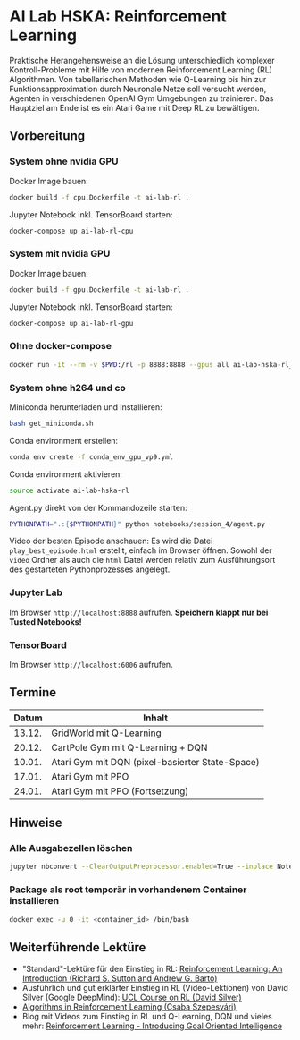 # AI Lab HSKA: Reinforcement Learning

Praktische Herangehensweise an die Lösung unterschiedlich komplexer Kontroll-Probleme mit Hilfe von modernen Reinforcement Learning (RL) Algorithmen. Von tabellarischen Methoden wie Q-Learning bis hin zur Funktionsapproximation durch Neuronale Netze soll versucht werden, Agenten in verschiedenen OpenAI Gym Umgebungen zu trainieren. Das Hauptziel am Ende ist es ein Atari Game mit Deep RL zu bewältigen.

## Vorbereitung

### System ohne nvidia GPU

Docker Image bauen:
```bash
docker build -f cpu.Dockerfile -t ai-lab-rl .
```

Jupyter Notebook inkl. TensorBoard starten:
```bash
docker-compose up ai-lab-rl-cpu
```

### System mit nvidia GPU

Docker Image bauen:
```bash
docker build -f gpu.Dockerfile -t ai-lab-rl .
```

Jupyter Notebook inkl. TensorBoard starten:
```bash
docker-compose up ai-lab-rl-gpu
```

### Ohne docker-compose

```bash
docker run -it --rm -v $PWD:/rl -p 8888:8888 --gpus all ai-lab-hska-rl_ai-lab-rl-gpu
```

### System ohne h264 und co

Miniconda herunterladen und installieren:
```bash
bash get_miniconda.sh
```

Conda environment erstellen:
```bash
conda env create -f conda_env_gpu_vp9.yml
```

Conda environment aktivieren:
```bash
source activate ai-lab-hska-rl
```

Agent.py direkt von der Kommandozeile starten:
```bash
PYTHONPATH=".:{$PYTHONPATH}" python notebooks/session_4/agent.py
```

Video der besten Episode anschauen: 
Es wird die Datei `play_best_episode.html` erstellt, einfach im Browser öffnen.
Sowohl der `video` Ordner als auch die `html` Datei werden relativ zum Ausführungsort des gestarteten Pythonprozesses angelegt.

### Jupyter Lab

Im Browser `http://localhost:8888` aufrufen.
**Speichern klappt nur bei Tusted Notebooks!**

### TensorBoard

Im Browser `http://localhost:6006` aufrufen.

## Termine

| Datum | Inhalt |
|-|-|
| 13.12. | GridWorld mit Q-Learning |
| 20.12. | CartPole Gym mit Q-Learning + DQN |
| 10.01. | Atari Gym mit DQN (pixel-basierter State-Space) |
| 17.01. | Atari Gym mit PPO |
| 24.01. | Atari Gym mit PPO (Fortsetzung) |

## Hinweise

### Alle Ausgabezellen löschen

```bash
jupyter nbconvert --ClearOutputPreprocessor.enabled=True --inplace Notebook.ipynb
```

### Package als root temporär in vorhandenem Container installieren

```bash
docker exec -u 0 -it <container_id> /bin/bash
```

## Weiterführende Lektüre

- "Standard"-Lektüre für den Einstieg in RL: [Reinforcement Learning: An Introduction (Richard S. Sutton and Andrew G. Barto)](http://incompleteideas.net/book/RLbook2018.pdf)
- Ausführlich und gut erklärter Einstieg in RL (Video-Lektionen) von David Silver (Google DeepMind): [UCL Course on RL (David Silver)](http://www0.cs.ucl.ac.uk/staff/D.Silver/web/Teaching.html)
- [Algorithms in Reinforcement Learning (Csaba Szepesvári)](https://sites.ualberta.ca/~szepesva/papers/RLAlgsInMDPs.pdf)
- Blog mit Videos zum Einstieg in RL und Q-Learning, DQN und vieles mehr: [Reinforcement Learning - Introducing Goal Oriented Intelligence](https://deeplizard.com/learn/video/nyjbcRQ-uQ8)